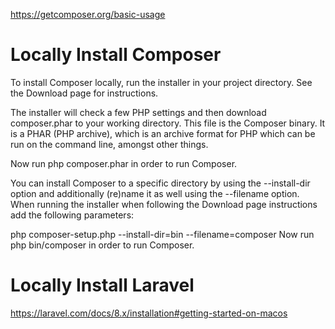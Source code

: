 https://getcomposer.org/basic-usage

# Locally Install Composer

To install Composer locally, run the installer in your project directory. See the Download page for instructions.

The installer will check a few PHP settings and then download composer.phar to your working directory. This file is the Composer binary. It is a PHAR (PHP archive), which is an archive format for PHP which can be run on the command line, amongst other things.

Now run php composer.phar in order to run Composer.

You can install Composer to a specific directory by using the --install-dir option and additionally (re)name it as well using the --filename option. When running the installer when following the Download page instructions add the following parameters:

php composer-setup.php --install-dir=bin --filename=composer
Now run php bin/composer in order to run Composer.

# Locally Install Laravel

https://laravel.com/docs/8.x/installation#getting-started-on-macos
